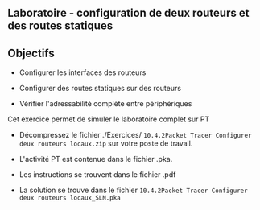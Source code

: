 ## Laboratoire  - configuration de deux routeurs et des routes statiques

## Objectifs

- Configurer les interfaces des routeurs 

- Configurer des routes statiques sur des routeurs

- Vérifier l'adressabilité complète entre périphériques

Cet exercice permet de simuler le laboratoire complet sur PT

- Décompressez le fichier ./Exercices/ ```10.4.2Packet Tracer Configurer deux routeurs locaux.zip``` sur votre poste de travail.

- L'activité  PT est contenue dans le fichier .pka. 

- Les instructions se trouvent dans le fichier  .pdf

- La solution se trouve dans le fichier  ```10.4.2Packet Tracer Configurer deux routeurs locaux_SLN.pka```